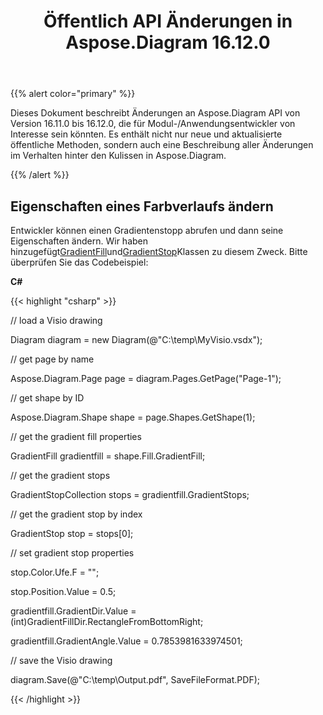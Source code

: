 ﻿---
title: Öffentlich API Änderungen in Aspose.Diagram 16.12.0
type: docs
weight: 10
url: /de/net/public-api-changes-in-aspose-diagram-16-12-0/
---
{{% alert color="primary" %}} 

Dieses Dokument beschreibt Änderungen an Aspose.Diagram API von Version 16.11.0 bis 16.12.0, die für Modul-/Anwendungsentwickler von Interesse sein könnten. Es enthält nicht nur neue und aktualisierte öffentliche Methoden, sondern auch eine Beschreibung aller Änderungen im Verhalten hinter den Kulissen in Aspose.Diagram.

{{% /alert %}} 
## **Eigenschaften eines Farbverlaufs ändern**
Entwickler können einen Gradientenstopp abrufen und dann seine Eigenschaften ändern. Wir haben hinzugefügt[GradientFill](http://www.aspose.com/api/net/diagram/aspose.diagram/gradientfill)und[GradientStop](http://www.aspose.com/api/net/diagram/aspose.diagram/gradientstop)Klassen zu diesem Zweck. Bitte überprüfen Sie das Codebeispiel:

**C#**

{{< highlight "csharp" >}}

 // load a Visio drawing

Diagram diagram = new Diagram(@"C:\temp\MyVisio.vsdx");

// get page by name

Aspose.Diagram.Page page = diagram.Pages.GetPage("Page-1");

// get shape by ID

Aspose.Diagram.Shape shape = page.Shapes.GetShape(1);

// get the gradient fill properties

GradientFill gradientfill = shape.Fill.GradientFill;

// get the gradient stops

GradientStopCollection stops = gradientfill.GradientStops;

// get the gradient stop by index

GradientStop stop = stops[0];

// set gradient stop properties

stop.Color.Ufe.F = "";

stop.Position.Value = 0.5;

gradientfill.GradientDir.Value = (int)GradientFillDir.RectangleFromBottomRight;

gradientfill.GradientAngle.Value = 0.7853981633974501;

// save the Visio drawing

diagram.Save(@"C:\temp\Output.pdf", SaveFileFormat.PDF);

{{< /highlight >}}
